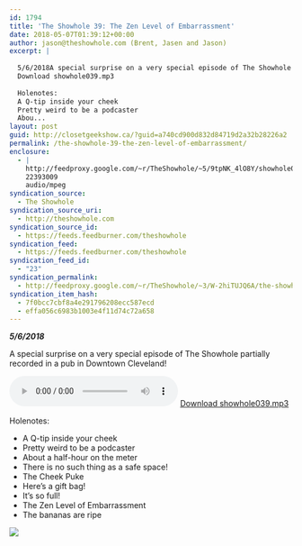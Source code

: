 ```yaml
---
id: 1794
title: 'The Showhole 39: The Zen Level of Embarrassment'
date: 2018-05-07T01:39:12+00:00
author: jason@theshowhole.com (Brent, Jasen and Jason)
excerpt: |
  
  5/6/2018A special surprise on a very special episode of The Showhole partially recorded in a pub in Downtown Cleveland!
  Download showhole039.mp3
  
  Holenotes:
  A Q-tip inside your cheek
  Pretty weird to be a podcaster
  Abou...
layout: post
guid: http://closetgeekshow.ca/?guid=a740cd900d832d84719d2a32b28226a2
permalink: /the-showhole-39-the-zen-level-of-embarrassment/
enclosure:
  - |
    http://feedproxy.google.com/~r/TheShowhole/~5/9tpNK_4lO8Y/showhole039.mp3
    22393009
    audio/mpeg
syndication_source:
  - The Showhole
syndication_source_uri:
  - http://theshowhole.com
syndication_source_id:
  - https://feeds.feedburner.com/theshowhole
syndication_feed:
  - https://feeds.feedburner.com/theshowhole
syndication_feed_id:
  - "23"
syndication_permalink:
  - http://feedproxy.google.com/~r/TheShowhole/~3/W-2hiTUJQ6A/the-showhole-39-the-zen-level-of-embarrassment
syndication_item_hash:
  - 7f0bcc7cbf8a4e291796208ecc587ecd
  - effa056c6983b1003e4f11d74c72a658
---
```

<div class="posthaven-post-body">
  <p>
    <b><i>5/6/2018</i></b>
  </p>
  
  <p>
    A special surprise on a very special episode of The Showhole partially recorded in a pub in Downtown Cleveland!
  </p>
  
  <p>
    <div class="posthaven-file posthaven-file-audio posthaven-file-state-processed" id="posthaven_audio_2071674" >
      <audio controls src="https://phaven-prod.s3.amazonaws.com/files/audio_part/asset/2071674/wHWgvqmPvST9TyLefgycN4QtpmY/showhole039.mp3" type="audio/mpeg"></audio> <a class="posthaven-file-download" download href="https://phaven-prod.s3.amazonaws.com/files/audio_part/asset/2071674/wHWgvqmPvST9TyLefgycN4QtpmY/showhole039.mp3">Download showhole039.mp3</a>
    </div>
  </p>
  
  <p>
    Holenotes:
  </p>
  
  <ul>
    <li>
      A Q-tip inside your cheek
    </li>
    <li>
      Pretty weird to be a podcaster
    </li>
    <li>
      About a half-hour on the meter
    </li>
    <li>
      There is no such thing as a safe space!
    </li>
    <li>
      The Cheek Puke
    </li>
    <li>
      Here&#8217;s a gift bag!
    </li>
    <li>
      It&#8217;s so full!
    </li>
    <li>
      The Zen Level of Embarrassment
    </li>
    <li>
      The bananas are ripe
    </li>
  </ul>
  
  <div class="posthaven-gallery" id="posthaven_gallery[1291936]">
    <p class="posthaven-file posthaven-file-image posthaven-file-state-processed">
      <img class="posthaven-gallery-image" src="https://phaven-prod.s3.amazonaws.com/files/image_part/asset/2071673/NAp0tjgsKukduSjn4tBJbRdtsWc/medium_showhole039image.jpg" data-posthaven-state='processed'
data-medium-src='https://phaven-prod.s3.amazonaws.com/files/image_part/asset/2071673/NAp0tjgsKukduSjn4tBJbRdtsWc/medium_showhole039image.jpg'
data-medium-width='720'
data-medium-height='960'
data-large-src='https://phaven-prod.s3.amazonaws.com/files/image_part/asset/2071673/NAp0tjgsKukduSjn4tBJbRdtsWc/large_showhole039image.jpg'
data-large-width='720'
data-large-height='960'
data-thumb-src='https://phaven-prod.s3.amazonaws.com/files/image_part/asset/2071673/NAp0tjgsKukduSjn4tBJbRdtsWc/thumb_showhole039image.jpg'
data-thumb-width='200'
data-thumb-height='200'
data-xlarge-src='https://phaven-prod.s3.amazonaws.com/files/image_part/asset/2071673/NAp0tjgsKukduSjn4tBJbRdtsWc/xlarge_showhole039image.jpg'
data-xlarge-width='720'
data-xlarge-height='960'
data-orig-src='https://phaven-prod.s3.amazonaws.com/files/image_part/asset/2071673/NAp0tjgsKukduSjn4tBJbRdtsWc/showhole039image.jpg'
data-orig-width='720'
data-orig-height='960'
data-posthaven-id='2071673' />
    </p></p>
  </div></p>
</div>